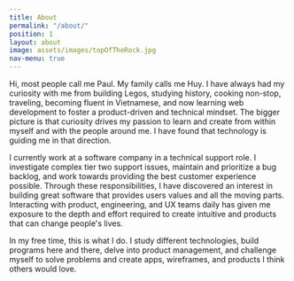 ```yaml
---
title: About
permalink: "/about/"
position: 1
layout: about
image: assets/images/topOfTheRock.jpg
nav-menu: true
---
```


Hi, most people call me Paul. My family calls me Huy. I have always had my curiosity with me from building Legos, studying history, cooking non-stop, traveling, becoming fluent in Vietnamese, and now learning web development to foster a product-driven and technical mindset. The bigger picture is that curiosity drives my passion to learn and create from within myself and with the people around me. I have found that technology is guiding me in that direction.

I currently work at a software company in a technical support role. I investigate complex tier two support issues, maintain and prioritize a bug backlog, and work towards providing the best customer experience possible. Through these responsibilities, I have discovered an interest in building great software that provides users values and all the moving parts. Interacting with product, engineering, and UX teams daily has given me exposure to the depth and effort required to create intuitive and products that can change people's lives.

In my free time, this is what I do. I study different technologies, build programs here and there, delve into product management, and challenge myself to solve problems and create apps, wireframes, and products I think others would love. 
